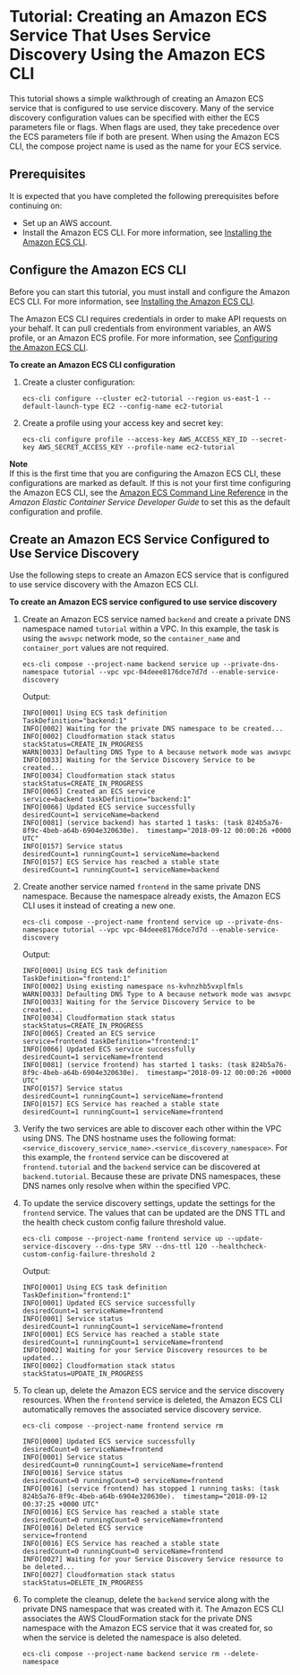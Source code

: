 # Tutorial: Creating an Amazon ECS Service That Uses Service Discovery Using the Amazon ECS CLI<a name="ecs-cli-tutorial-servicediscovery"></a>

This tutorial shows a simple walkthrough of creating an Amazon ECS service that is configured to use service discovery\. Many of the service discovery configuration values can be specified with either the ECS parameters file or flags\. When flags are used, they take precedence over the ECS parameters file if both are present\. When using the Amazon ECS CLI, the compose project name is used as the name for your ECS service\.

## Prerequisites<a name="ECS_CLI_tutorial_servicediscovery_prerequisites"></a>

It is expected that you have completed the following prerequisites before continuing on:
+ Set up an AWS account\.
+ Install the Amazon ECS CLI\. For more information, see [Installing the Amazon ECS CLI](ECS_CLI_installation.md)\.

## Configure the Amazon ECS CLI<a name="ECS_CLI_tutorial_servicediscovery_configure"></a>

Before you can start this tutorial, you must install and configure the Amazon ECS CLI\. For more information, see [Installing the Amazon ECS CLI](ECS_CLI_installation.md)\.

The Amazon ECS CLI requires credentials in order to make API requests on your behalf\. It can pull credentials from environment variables, an AWS profile, or an Amazon ECS profile\. For more information, see [Configuring the Amazon ECS CLI](ECS_CLI_Configuration.md)\.

**To create an Amazon ECS CLI configuration**

1. Create a cluster configuration:

   ```
   ecs-cli configure --cluster ec2-tutorial --region us-east-1 --default-launch-type EC2 --config-name ec2-tutorial
   ```

1. Create a profile using your access key and secret key:

   ```
   ecs-cli configure profile --access-key AWS_ACCESS_KEY_ID --secret-key AWS_SECRET_ACCESS_KEY --profile-name ec2-tutorial
   ```
**Note**  
If this is the first time that you are configuring the Amazon ECS CLI, these configurations are marked as default\. If this is not your first time configuring the Amazon ECS CLI, see the [Amazon ECS Command Line Reference](https://docs.aws.amazon.com/AmazonECS/latest/developerguide/ECS_CLI_reference.html) in the *Amazon Elastic Container Service Developer Guide* to set this as the default configuration and profile\.

## Create an Amazon ECS Service Configured to Use Service Discovery<a name="ECS_CLI_tutorial_servicediscovery_create"></a>

Use the following steps to create an Amazon ECS service that is configured to use service discovery with the Amazon ECS CLI\.

**To create an Amazon ECS service configured to use service discovery**

1. Create an Amazon ECS service named `backend` and create a private DNS namespace named `tutorial` within a VPC\. In this example, the task is using the `awsvpc` network mode, so the `container_name` and `container_port` values are not required\.

   ```
   ecs-cli compose --project-name backend service up --private-dns-namespace tutorial --vpc vpc-04deee8176dce7d7d --enable-service-discovery
   ```

   Output:

   ```
   INFO[0001] Using ECS task definition                     TaskDefinition="backend:1"
   INFO[0002] Waiting for the private DNS namespace to be created...
   INFO[0002] Cloudformation stack status                   stackStatus=CREATE_IN_PROGRESS
   WARN[0033] Defaulting DNS Type to A because network mode was awsvpc
   INFO[0033] Waiting for the Service Discovery Service to be created...
   INFO[0034] Cloudformation stack status                   stackStatus=CREATE_IN_PROGRESS
   INFO[0065] Created an ECS service                        service=backend taskDefinition="backend:1"
   INFO[0066] Updated ECS service successfully              desiredCount=1 serviceName=backend
   INFO[0081] (service backend) has started 1 tasks: (task 824b5a76-8f9c-4beb-a64b-6904e320630e).  timestamp="2018-09-12 00:00:26 +0000 UTC"
   INFO[0157] Service status                                desiredCount=1 runningCount=1 serviceName=backend
   INFO[0157] ECS Service has reached a stable state        desiredCount=1 runningCount=1 serviceName=backend
   ```

1. Create another service named `frontend` in the same private DNS namespace\. Because the namespace already exists, the Amazon ECS CLI uses it instead of creating a new one\.

   ```
   ecs-cli compose --project-name frontend service up --private-dns-namespace tutorial --vpc vpc-04deee8176dce7d7d --enable-service-discovery
   ```

   Output:

   ```
   INFO[0001] Using ECS task definition                     TaskDefinition="frontend:1"
   INFO[0002] Using existing namespace ns-kvhnzhb5vxplfmls
   WARN[0033] Defaulting DNS Type to A because network mode was awsvpc
   INFO[0033] Waiting for the Service Discovery Service to be created...
   INFO[0034] Cloudformation stack status                   stackStatus=CREATE_IN_PROGRESS
   INFO[0065] Created an ECS service                        service=frontend taskDefinition="frontend:1"
   INFO[0066] Updated ECS service successfully              desiredCount=1 serviceName=frontend
   INFO[0081] (service frontend) has started 1 tasks: (task 824b5a76-8f9c-4beb-a64b-6904e320630e).  timestamp="2018-09-12 00:00:26 +0000 UTC"
   INFO[0157] Service status                                desiredCount=1 runningCount=1 serviceName=frontend
   INFO[0157] ECS Service has reached a stable state        desiredCount=1 runningCount=1 serviceName=frontend
   ```

1. Verify the two services are able to discover each other within the VPC using DNS\. The DNS hostname uses the following format: `<service_discovery_service_name>.<service_discovery_namespace>`\. For this example, the `frontend` service can be discovered at `frontend.tutorial` and the `backend` service can be discovered at `backend.tutorial`\. Because these are private DNS namespaces, these DNS names only resolve when within the specified VPC\.

1. To update the service discovery settings, update the settings for the `frontend` service\. The values that can be updated are the DNS TTL and the health check custom config failure threshold value\.

   ```
   ecs-cli compose --project-name frontend service up --update-service-discovery --dns-type SRV --dns-ttl 120 --healthcheck-custom-config-failure-threshold 2
   ```

   Output:

   ```
   INFO[0001] Using ECS task definition                     TaskDefinition="frontend:1"
   INFO[0001] Updated ECS service successfully              desiredCount=1 serviceName=frontend
   INFO[0001] Service status                                desiredCount=1 runningCount=1 serviceName=frontend
   INFO[0001] ECS Service has reached a stable state        desiredCount=1 runningCount=1 serviceName=frontend
   INFO[0002] Waiting for your Service Discovery resources to be updated...
   INFO[0002] Cloudformation stack status                   stackStatus=UPDATE_IN_PROGRESS
   ```

1. To clean up, delete the Amazon ECS service and the service discovery resources\. When the `frontend` service is deleted, the Amazon ECS CLI automatically removes the associated service discovery service\.

   ```
   ecs-cli compose --project-name frontend service rm
   ```

   ```
   INFO[0000] Updated ECS service successfully              desiredCount=0 serviceName=frontend
   INFO[0001] Service status                                desiredCount=0 runningCount=1 serviceName=frontend
   INFO[0016] Service status                                desiredCount=0 runningCount=0 serviceName=frontend
   INFO[0016] (service frontend) has stopped 1 running tasks: (task 824b5a76-8f9c-4beb-a64b-6904e320630e).  timestamp="2018-09-12 00:37:25 +0000 UTC"
   INFO[0016] ECS Service has reached a stable state        desiredCount=0 runningCount=0 serviceName=frontend
   INFO[0016] Deleted ECS service                           service=frontend
   INFO[0016] ECS Service has reached a stable state        desiredCount=0 runningCount=0 serviceName=frontend
   INFO[0027] Waiting for your Service Discovery Service resource to be deleted...
   INFO[0027] Cloudformation stack status                   stackStatus=DELETE_IN_PROGRESS
   ```

1. To complete the cleanup, delete the `backend` service along with the private DNS namespace that was created with it\. The Amazon ECS CLI associates the AWS CloudFormation stack for the private DNS namespace with the Amazon ECS service that it was created for, so when the service is deleted the namespace is also deleted\.

   ```
   ecs-cli compose --project-name backend service rm --delete-namespace
   ```